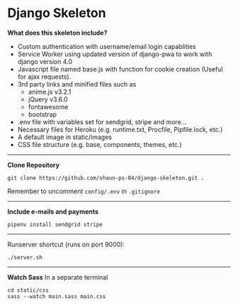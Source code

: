 # Django Skeleton

**What does this skeleton include?**
- Custom authentication with username/email login capablities
- Service Worker using updated version of django-pwa to work with django version 4.0
- Javascript file named base.js with function for cookie creation (Useful for ajax requests).
- 3rd party links and minified files such as 
    - anime.js v3.2.1
    - jQuery v3.6.0
    - fontawesome
    - bootstrap
- .env file with variables set for sendgrid, stripe and more...
- Necessary files for Heroku (e.g. runtime.txt, Procfile, Pipfile.lock, etc.)
- A default image in static/images
- CSS file structure (e.g. base, components, themes, etc.)

---
**Clone Repository**
```
git clone https://github.com/shaun-ps-04/django-skeleton.git .
```

Remember to uncomment `config/.env` in `.gitignore`

---
**Include e-mails and payments**
```
pipenv install sendgrid stripe
```

---
Runserver shortcut (runs on port 9000):
```
./server.sh
```

---
**Watch Sass**
In a separate terminal
```
cd static/css
sass --watch main.sass main.css
```